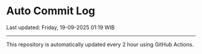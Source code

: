 # Auto Commit Log

Last updated: Friday, 19-09-2025 01:19 WIB

---

This repository is automatically updated every 2 hour using GitHub Actions.
